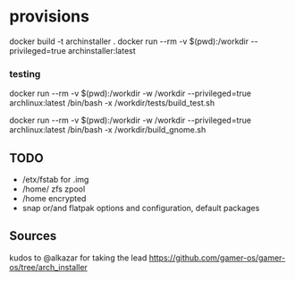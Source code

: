 


# provisions
docker build -t archinstaller .
docker run --rm -v $(pwd):/workdir --privileged=true archinstaller:latest

### testing
docker run --rm -v $(pwd):/workdir -w /workdir --privileged=true archlinux:latest /bin/bash -x /workdir/tests/build_test.sh

docker run --rm -v $(pwd):/workdir -w /workdir --privileged=true archlinux:latest /bin/bash -x /workdir/build_gnome.sh

## TODO
- /etx/fstab for .img
- /home/ zfs zpool 
- /home encrypted
- snap or/and flatpak options and configuration, default packages


## Sources
kudos to @alkazar for taking the lead
https://github.com/gamer-os/gamer-os/tree/arch_installer
